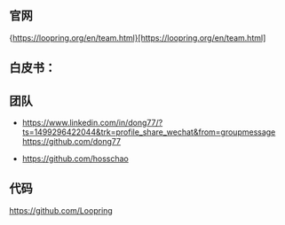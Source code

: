 ## 官网
{https://loopring.org/en/team.html}[https://loopring.org/en/team.html]

## 白皮书：
## 团队

- <a href="https://www.linkedin.com/in/dong77/?ts=1499296422044&trk=profile_share_wechat&from=groupmessage">https://www.linkedin.com/in/dong77/?ts=1499296422044&trk=profile_share_wechat&from=groupmessage</a>
<a href="https://github.com/dong77">https://github.com/dong77</a>

- <a href="https://github.com/hosschao">https://github.com/hosschao</a>


## 代码
<a href="https://github.com/Loopring">https://github.com/Loopring</a>